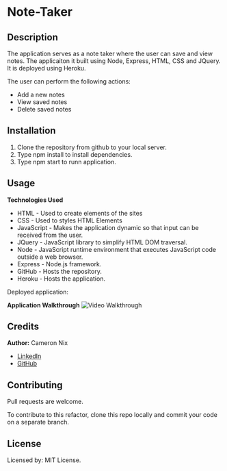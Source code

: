 # Note-Taker

## Description

The application serves as a note taker where the user can save and view notes. The applicaiton it built using Node, Express, HTML, CSS and JQuery. It is deployed using Heroku.

The user can perform the following actions:
* Add a new notes
* View saved notes
* Delete saved notes

## Installation

1. Clone the repository from github to your local server.
2. Type npm install to install dependencies.
3. Type npm start to runn application.

## Usage

**Technologies Used**
* HTML - Used to create elements of the sites
* CSS - Used to styles HTML Elements
* JavaScript - Makes the application dynamic so that input can be received from the user.
* JQuery - JavaScript library to simplify HTML DOM traversal.
* Node - JavaScript runtime environment that executes JavaScript code outside a web browser.
* Express - Node.js framework.
* GitHub - Hosts the repository.
* Heroku - Hosts the application.

Deployed application: 

**Application Walkthrough**
![Video Walkthrough](https://github.com/cnix273/Note-Taker/blob/main/walkthrough.gif)

## Credits

**Author:** Cameron Nix
* [LinkedIn](https://www.linkedin.com/in/cameron-nix-a74aa1109/)
* [GitHub](https://github.com/cnix273)

## Contributing

Pull requests are welcome.

To contribute to this refactor, clone this repo locally and commit your code on a separate branch.

## License

Licensed by: MIT License.